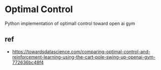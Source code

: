 # Optimal Control  
Python implementation of optimall control toward open ai gym

## ref
- https://towardsdatascience.com/comparing-optimal-control-and-reinforcement-learning-using-the-cart-pole-swing-up-openai-gym-772636bc48f4